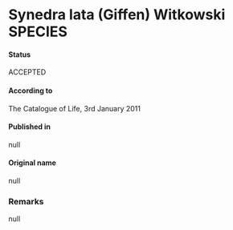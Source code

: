 Synedra lata (Giffen) Witkowski SPECIES
=======

#### Status
ACCEPTED

#### According to
The Catalogue of Life, 3rd January 2011

#### Published in
null

#### Original name
null

### Remarks
null